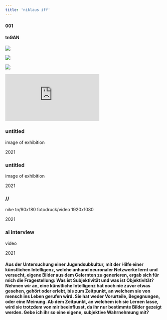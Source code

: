 ```yaml
---
title: 'niklaus iff'
---
```

<!-- number//title -->
<div class="work-col1">

#### 001

#### tnGAN

</div>

<!-- images -->
<div class="work-col2-3">
<div class="work-col2">
<div class="work-img">

![](/images/tn.jpg)

</div>
<div class="work-img">

![](/images/tnGAN_rip01.jpg)

</div>
<div class="work-img">

![](/images/HAK_0293.jpg)

</div>

<div class="work-img">
<div class="work-ifr">
<iframe src="https://player.vimeo.com/video/666300916?h=50bb41fee8&amp;badge=0&amp;autopause=0&amp;player_id=0&amp;app_id=58479" frameborder="0" allow="autoplay; fullscreen; picture-in-picture" allowfullscreen title="dauer standort render"></iframe><script src="https://player.vimeo.com/api/player.js"></script>
</div>
</div>

</div>

<!-- image info -->
<!-- if video double div -->
<div class="work-col3">
<div class="work-col3-div">

### untitled

image of exhibition

2021

</div>
<div class="work-col3-div">

### untitled

image of exhibition

2021

</div>
<div class="work-col3-div">

### //

nike tn/90x180 fotodruck/video 1920x1080

2021

</div>
<div class="work-col3-div">

### ai interview

video

2021

</div>
</div>
</div>

<!-- links -->
<div class="work-col4">

<!-- <a class="work-links" href="https://doc.niklausiff.ch/" target="_blank">doc</a> -->

</div>

<!-- text -->

#### Aus der Untersuchung einer Jugendsubkultur, mit der Hilfe einer künstlichen Intelligenz, welche anhand neuronaler Netzwerke lernt und versucht, eigene Bilder aus dem Gelernten zu generieren, ergab sich für mich die Fragestellung: Was ist Subjektivität und was ist Objektivität? Nehmen wir an, eine künstliche Intelligenz hat noch nie zuvor etwas gesehen, gehört oder erlebt, bis zum Zeitpunkt, an welchem sie von mensch ins Leben gerufen wird. Sie hat weder Vorurteile, Begegnungen, oder eine Meinung. Ab dem Zeitpunkt, an welchem ich sie Lernen lasse, wird sie trotzdem von mir beeinflusst, da ihr nur bestimmte Bilder gezeigt werden. Gebe ich ihr so eine eigene, subjektive Wahrnehmung mit?